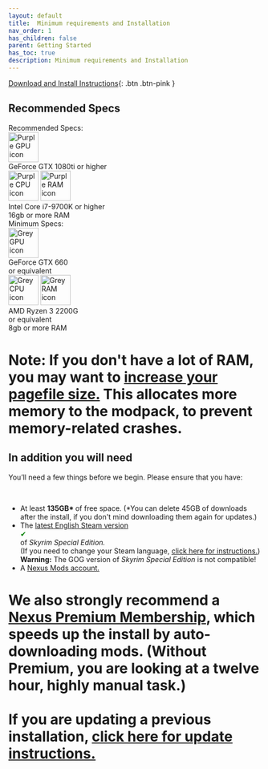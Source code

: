 ```yaml
---
layout: default
title:  Minimum requirements and Installation
nav_order: 1
has_children: false
parent: Getting Started
has_toc: true
description: Minimum requirements and Installation
---
```



[Download and Install Instructions](https://www.wildlandermod.com/download){: .btn .btn-pink }

## Recommended Specs

<div class="spec-title">Recommended Specs:</div>
<div class="w-layout-grid grid_specs">
<img src="https://uploads-ssl.webflow.com/619450a087513368f47876f8/61c014948752dd058f207c8a_gpu_purple.svg" loading="lazy" alt="Purple GPU icon" width="60">
<div class="text-block-2">
GeForce GTX 1080ti or higher</div>
<img src="https://uploads-ssl.webflow.com/619450a087513368f47876f8/61c01494b4e7123538f73c9e_cpu_purple.svg" loading="lazy" id="w-node-_9c2d5aae-97a7-4687-5c72-9392d9bd73e3-f95c1d78" alt="Purple CPU icon" width="60">
<img src="https://uploads-ssl.webflow.com/619450a087513368f47876f8/61c014940248ef28abf69c8f_ram_purple.svg" loading="lazy" id="w-node-_9c2d5aae-97a7-4687-5c72-9392d9bd73e4-f95c1d78" alt="Purple RAM icon" width="60">
<div class="text-block-2">
Intel Core i7-9700K or higher</div>
<div class="text-block-2">
16gb or more RAM</div>
</div>
</div>
<div class="w-col w-col-6 w-col-stack">
<div class="spec-title">
Minimum Specs:</div>
<div class="w-layout-grid grid_specs">
<img src="https://uploads-ssl.webflow.com/619450a087513368f47876f8/61c0170758ac7f75119b40ca_gpu_gray.svg" loading="lazy" alt="Grey GPU icon" width="60">
<div class="text-block-2">
GeForce GTX 660<br>
or equivalent</div>
<img src="https://uploads-ssl.webflow.com/619450a087513368f47876f8/61c01707ce98a3d2c755499f_cpu_gray.svg" loading="lazy" id="w-node-_9c2d5aae-97a7-4687-5c72-9392d9bd73f2-f95c1d78" alt="Grey CPU icon" width="60">
<img src="https://uploads-ssl.webflow.com/619450a087513368f47876f8/61c0170758ac7ffc499b40cb_ram_gray.svg" loading="lazy" id="w-node-_9c2d5aae-97a7-4687-5c72-9392d9bd73f3-f95c1d78" alt="Grey RAM icon" width="60">
<div class="text-block-2">
AMD Ryzen 3 2200G<br>
or equivalent</div>
<div class="text-block-2">
8gb or more RAM</div>
</div>
</div>
</div>
<h1 class="download_text">
<strong>
Note:</strong>
 If you don't have a lot of&nbsp;RAM, you may want to <a href="https://github.com/Wildlander-mod/Support/blob/master/Docs/KnownIssues.MD#crash-to-desktop-when-entering-a-building-or-on-finalising-setup-error-code-fissdll4481-or-skyrimseexed6ddda" target="_blank" class="link-42">
increase your pagefile size.</a>
 This allocates more memory to the modpack, to prevent memory-related crashes.<br>
</h1>
<div class="dividier">
</div>
</div>
<div class="installation_content01">

## In addition you will need 
You’ll need a few things before we begin. Please ensure that you have:
<div>
<br>

<ul role="list" class="list">
<li class="list-item">At least <strong>135GB* </strong>of free space. (*You can delete 45GB of downloads after the install, if you don't mind downloading them again for updates.)</li>
<li class="list-item" style="overflow: visible;">The <a href="https://store.steampowered.com/app/489830/The_Elder_Scrolls_V_Skyrim_Special_Edition/" target="_blank" class="link-10 swi">latest English Steam version</a><div class="swi-block swi-boxed" data-appid="489830"><span style="color: #008000 !important;" title="Game (489830) owned on SteamLast updated at 05/12/2022, 10:15:07
Steam Web Integration (1.11.5) by Revadike">✔</span></div> of <em>Skyrim Special Edition. <br>‍</em>(If you need to change your Steam language, <a href="https://imgur.com/PwCNDF5" target="_blank" class="link-41">click here for instructions.</a>)<br><strong class="bold-text">Warning:</strong> The GOG version of <em>Skyrim Special Edition </em>is not compatible!<br></li><li class="list-item">A&nbsp;<a href="https://users.nexusmods.com/register" target="_blank" class="link-13">Nexus Mods account.</a></li></ul><h1 class="download_text">We also <strong>strongly </strong>recommend a <a href="https://users.nexusmods.com/account/billing" target="_blank" class="link-9">Nexus Premium Membership</a>, which speeds up the install by auto-downloading mods. (Without Premium, you are looking at a twelve hour, highly manual task.)<br><br><strong>If you are updating a previous installation,</strong> <a href="https://github.com/Wildlander-mod/Support/wiki/How-to-update" target="_blank" class="link-45">click here for update instructions.</a><br></h1></div>






